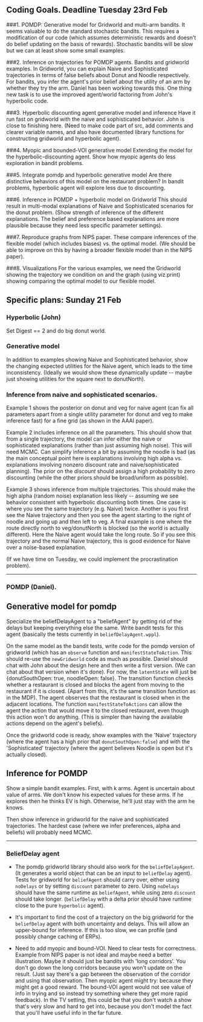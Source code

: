 ## Coding Goals. Deadline Tuesday 23rd Feb

###1. POMDP: Generative model for Gridworld and multi-arm bandits.
It seems valuable to do the standard stochastic bandits. This requires a modification of our code (which assumes deterministic rewards and doesn't do belief updating on the basis of rewards). Stochastic bandits will be slow but we can at least show some small examples. 

###2. Inference on trajectories for POMDP agents.
Bandits and gridworld examples. In Gridworld, you can explain Naive and Sophisticated trajectories in terms of false beliefs about Donut and Noodle respectively. For bandits, you infer the agent's prior belief about the utility of an arm by whether they try the arm. Daniel has been working towards this. One thing new task is to use the improved agent/world factoring from John's hyperbolic code. 

###3. Hyperbolic discounting agent generative model and inference
Have it run fast on gridworld with the naive and sophisticated behavior. John is close to finishing here. (Need to make code part of src, add comments and clearer variable names, and also have documented library functions for constructing gridworld and hyperbolic agent). 

###4. Myopic and bounded-VOI generative model
Extending the model for the hyperbolic-discounting agent. Show how myopic agents do less exploration in bandit problems.

###5. Integrate pomdp and hyperbolic generative model
Are there distinctive behaviors of this model on the restaurant problem? In bandit problems, hyperbolic agent will explore less due to discounting. 

###6. Inference in POMDP + hyperbolic model on Gridworld
This should result in multi-modal explanations of Naive and Sophisticated scenarios for the donut problem. (Show strength of inference of the different explanations. The belief and preference based explanations are more plausible because they need less specific parameter settings).

###7. Reproduce graphs from NIPS paper.
These compare inferences of the flexible model (which includes biases) vs. the optimal model. (We should be able to improve on this by having a broader flexible model than in the NIPS paper).

###8. Visualizations
For the various examples, we need the Gridworld showing the trajectory we condition on and the graph (using viz.print) showing comparing the optimal model to our flexible model. 



## Specific plans: Sunday 21 Feb

### Hyperbolic (John)
Set Digest == 2 and do big donut world.

### Generative model
In addition to examples showing Naive and Sophisticated behavior, show the changing expected utilities for the Naive agent, which leads to the time inconsistency. (Ideally we would show these dynamically update -- maybe just showing utilities for the square next to donutNorth).

### Inference from naive and sophisticated scenarios.

Example 1 shows the posterior on donut and veg for naive agent (can fix all parameters apart from a single utility parameter for donut and veg to make inference fast) for a fine grid (as shown in the AAAI paper).

Example 2 includes inference on all the parameters. This should show that from a single trajectory, the model can infer either the naive or sophisticated explanations (rather than just assuming high noise). This will need MCMC. Can simplify inference a bit by assuming the noodle is bad (as the main conceptual point here is explanations involving high alpha vs. explanations involving nonzero discount rate and naive/sophisticated planning). The prior on the *discount* should assign a high probability to zero discounting (while the other priors should be broad/uniform as possible). 

Example 3 shows inference from multiple trajectories. This should make the high alpha (random noise) explanation less likely -- assuming we see behavior consistent with hyperbolic discounting both times. One case is where you see the same trajectory (e.g. Naive) twice. Another is you first see the Naive trajectory and then you see the agent starting to the right of noodle and going up and then left to veg. A final example is one where the route directly north to veg/donutNorth is blocked (so the world is actually different). Here the Naive agent would take the long route. So if you see this trajectory and the normal Naive trajectory, this is good evidence for Naive over a noise-based explanation. 


(If we have time on Tuesday, we could implement the procrastination problem). 

--------

### POMDP (Daniel).

## Generative model for pomdp

Specialize the beliefDelayAgent to a "beliefAgent" by getting rid of the delays but keeping everything else the same. Write bandit tests for this agent (basically the tests currently in `beliefDelayAgent.wppl`).

On the same model as the bandit tests, write code for the pomdp version of gridworld (which has an `observe` function and `manifestStateToAction`. This should re-use the `newGridworld` code as much as possible. Daniel should chat with John about the design here and then write a first version. (We can chat about that version when it's done). For now, the `latentState` will just be {donutSouthOpen: true, noodleOpen: false}. The transition function checks whether a restaurant is closed and blocks the agent from moving to the restaurant if it is closed. (Apart from this, it's the same transition function as in the MDP). The agent observes that the restaurant is closed when in the adjacent locations. The function `manifestStateToActions` can allow the agent the action that would move it to the closed restaurant, even though this action won't do anything. (This is simpler than having the available actions depend on the agent's beliefs). 

Once the gridworld code is ready, show examples with the 'Naive' trajectory (where the agent has a high prior that `donutSouthOpen:false`) and with the 'Sophisticated' trajectory (where the agent believes Noodle is open but it's actually closed). 

## Inference for POMDP
Show a simple bandit examples. First, with k arms. Agent is uncertain about value of arms. We don't know his expected values for these arms. If he explores then he thinks EV is high. Otherwise, he'll just stay with the arm he knows.

Then show inference in gridworld for the naive and sophisticated trajectories. The hardest case (where we infer preferences, alpha and beliefs) will probably need MCMC. 


-----

### BeliefDelay agent

- The pomdp gridworld library should also work for the `beliefDelayAgent`. (It generates a world object that can be an input to `beliefDelay` agent). Tests for gridworld for `beliefAgent` should carry over, either using `noDelays` or by setting `discount` parameter to zero. Using `noDelays` should have the same runtime as `beliefAgent`, while using zero `discount` should take longer. (`beliefDelay` with a delta prior should have runtime close to the pure `hyperbolic` agent). 

- It's important to find the cost of a trajectory on the big gridworld for the `beliefDelay` agent with both uncertainty and delays. This will allow an upper-bound for inference. If this is too slow, we can profile (and possibly change caching of ERPs). 

- Need to add myopic and bound-VOI. Need to clear tests for correctness. Example from NIPS paper is not ideal and maybe need a better illustration. Maybe it should just be bandits with 'long corridors'. You don't go down the long corridors because you won't update on the result. (Just say there's a gap between the observation of the corridor and using that observation. Then myopic agent might try: because they might get a good reward. The bound-VOI agent would not see value of info in trying and so instead try something where they get more rapid feedback).  In the TV setting, this could be that you don't watch a show that's very slow and hard to get into, because you don't model the fact that you'll have useful info in the far future.  
 









